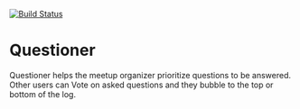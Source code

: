 [![Build Status](https://travis-ci.com/njati/Questioner.svg?branch=develop)](https://travis-ci.com/njati/Questioner)

# Questioner
Questioner helps the meetup organizer prioritize questions to be answered. Other users can Vote on asked questions and they bubble to the top or bottom of the log.